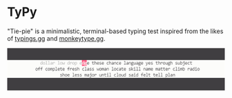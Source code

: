 # TyPy

"Tie-pie" is a minimalistic, terminal-based typing test inspired from the likes of [typings.gg](https://typings.gg/) and [monkeytype.gg](https://monkeytype.com/).

![Demonstration](./images/sc1.png "TyPy Demo")

